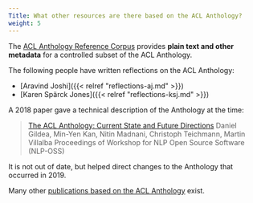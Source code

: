 ```yaml
---
Title: What other resources are there based on the ACL Anthology?
weight: 5
---
```


The [ACL Anthology Reference Corpus](http://acl-arc.comp.nus.edu.sg/) provides **plain text and other metadata** for a controlled subset of the ACL Anthology.

The following people have written reflections on the ACL Anthology:

+ [Aravind Joshi]({{< relref "reflections-aj.md" >}})
+ [Karen Spärck Jones]({{< relref "reflections-ksj.md" >}})

A 2018 paper gave a technical description of the Anthology at the time:

> [The ACL Anthology: Current State and Future Directions](https://aclweb.org/anthology/W18-2504/)
> Daniel Gildea, Min-Yen Kan, Nitin Madnani, Christoph Teichmann, Martin Villalba
> Proceedings of Workshop for NLP Open Source Software (NLP-OSS)

It is not out of date, but helped direct changes to the Anthology that occurred in 2019.

Many other [publications based on the ACL Anthology](https://scholar.google.de/scholar?q=acl+anthology) exist.


